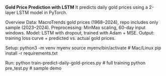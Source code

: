 **Gold Price Prediction with LSTM**
It predicts daily gold prices using a 2-layer LSTM model in PyTorch.

Overview
Data: MacroTrends gold prices (1968–2024), repo includes only sample (2023–2024).
Preprocessing: MinMax scaling, 60-day input windows.
Model: LSTM with dropout, trained with Adam + MSE.
Output: training loss curve + predicted vs. actual gold prices.

Setup:
    python3 -m venv myenv
    source myenv/bin/activate    # Mac/Linux
    pip install -r requirements.txt
    
Run:
    python train-predict-daily-gold-prices.py   # full training
    python pre_test.py                          # sample demo
    






